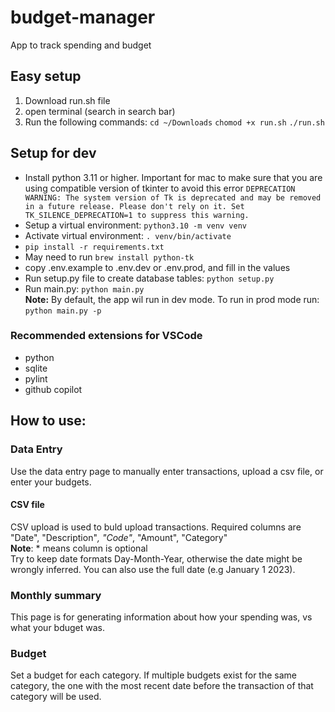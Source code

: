 # budget-manager
App to track spending and budget

## Easy setup
1. Download run.sh file
2. open terminal (search in search bar)
3. Run the following commands:
`cd ~/Downloads`
`chomod +x run.sh`
`./run.sh` 

## Setup for dev
- Install python 3.11 or higher. Important for mac to make sure that you are using compatible version of tkinter to avoid this error
`DEPRECATION WARNING: The system version of Tk is deprecated and may be removed in a future release. Please don't rely on it. Set TK_SILENCE_DEPRECATION=1 to suppress this warning.`
- Setup a virtual environment: `python3.10 -m venv venv`
- Activate virtual environment: `. venv/bin/activate`
- `pip install -r requirements.txt`
- May need to run `brew install python-tk`
- copy .env.example to .env.dev or .env.prod, and fill in the values
- Run setup.py file to create database tables: `python setup.py`
- Run main.py: `python main.py` <br>
    **Note:** By default, the app wil run in dev mode. To run in prod mode run: `python main.py -p`

### Recommended extensions for VSCode
- python
- sqlite
- pylint
- github copilot


## How to use:
### Data Entry
Use the data entry page to manually enter transactions, upload a csv file, or enter your budgets.

#### CSV file
CSV upload is used to buld upload transactions. Required columns are "Date", "Description"*, "Code"*, "Amount", "Category" <br>
**Note**: * means column is optional <br>
Try to keep date formats Day-Month-Year, otherwise the date might be wrongly inferred. You can also use the full date (e.g January 1 2023).

### Monthly summary
This page is for generating information about how your spending was, vs what your bduget was.

### Budget
Set a budget for each category. If multiple budgets exist for the same category, the one with the most recent date before the transaction of that category will be used.
